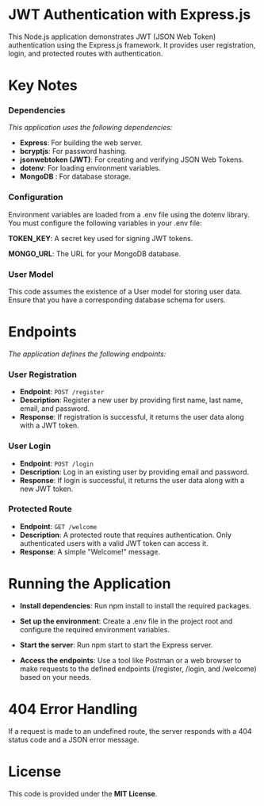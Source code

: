 # **JWT Authentication with Express.js**

This Node.js application demonstrates JWT (JSON Web Token) authentication using the Express.js framework. It provides user registration, login, and protected routes with authentication.

# **Key Notes**

### Dependencies
_This application uses the following dependencies:_

* **Express**: For building the web server.
* **bcryptjs**: For password hashing.
* **jsonwebtoken (JWT)**: For creating and verifying JSON Web Tokens.
* **dotenv**: For loading environment variables.
* **MongoDB** : For database storage.

### Configuration

Environment variables are loaded from a .env file using the dotenv library. You must configure the following variables in your .env file:

**TOKEN_KEY**: A secret key used for signing JWT tokens.

**MONGO_URL**: The URL for your MongoDB database.

### User Model

This code assumes the existence of a User model for storing user data. Ensure that you have a corresponding database schema for users.

# **Endpoints**
_The application defines the following endpoints:_

### User Registration
* **Endpoint**: `POST /register`
* **Description**: Register a new user by providing first name, last name, email, and password.
* **Response**: If registration is successful, it returns the user data along with a JWT token.

### User Login
* **Endpoint**: `POST /login`
* **Description**: Log in an existing user by providing email and password.
* **Response**: If login is successful, it returns the user data along with a new JWT token.

### Protected Route
* **Endpoint**: `GET /welcome`
* **Description**: A protected route that requires authentication. Only authenticated users with a valid JWT token can access it.
* **Response**: A simple "Welcome!" message.

# **Running the Application**

* **Install dependencies**: Run npm install to install the required packages.

* **Set up the environment**: Create a .env file in the project root and configure the required environment variables.

* **Start the server**: Run npm start to start the Express server.

* **Access the endpoints**: Use a tool like Postman or a web browser to make requests to the defined endpoints (/register, /login, and /welcome) based on your needs.

# **404 Error Handling**
If a request is made to an undefined route, the server responds with a 404 status code and a JSON error message.

# **License**
This code is provided under the **MIT License**.
